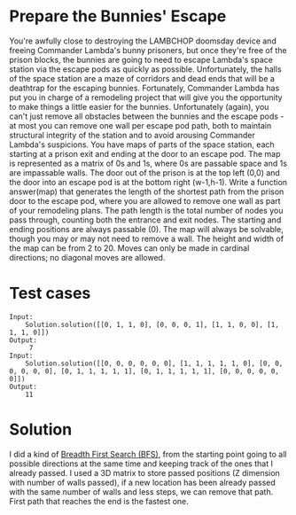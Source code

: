 Prepare the Bunnies' Escape
===========================

You're awfully close to destroying the LAMBCHOP doomsday device and freeing Commander Lambda's bunny prisoners, 
but once they're free of the prison blocks, the bunnies are going to need to escape Lambda's space station 
via the escape pods as quickly as possible. Unfortunately, the halls of the space station are a maze 
of corridors and dead ends that will be a deathtrap for the escaping bunnies. Fortunately, 
Commander Lambda has put you in charge of a remodeling project that will give you the opportunity to make 
things a little easier for the bunnies. Unfortunately (again), you can't just remove all obstacles between 
the bunnies and the escape pods - at most you can remove one wall per escape pod path, 
both to maintain structural integrity of the station and to avoid arousing Commander Lambda's suspicions. 
You have maps of parts of the space station, each starting at a prison exit and ending at the door to an 
escape pod. The map is represented as a matrix of 0s and 1s, where 0s are passable space and 1s are 
impassable walls. The door out of the prison is at the top left (0,0) and the door into an escape pod is at 
the bottom right (w-1,h-1). 
Write a function answer(map) that generates the length of the shortest path from the prison door 
to the escape pod, where you are allowed to remove one wall as part of your remodeling plans. 
The path length is the total number of nodes you pass through, counting both the entrance and exit nodes. 
The starting and ending positions are always passable (0). The map will always be solvable, 
though you may or may not need to remove a wall. The height and width of the map can be from 2 to 20. 
Moves can only be made in cardinal directions; no diagonal moves are allowed.

Test cases
==========
```
Input:
    Solution.solution([[0, 1, 1, 0], [0, 0, 0, 1], [1, 1, 0, 0], [1, 1, 1, 0]])
Output:
     7
Input:
    Solution.solution([[0, 0, 0, 0, 0, 0], [1, 1, 1, 1, 1, 0], [0, 0, 0, 0, 0, 0], [0, 1, 1, 1, 1, 1], [0, 1, 1, 1, 1, 1], [0, 0, 0, 0, 0, 0]])
Output:
    11
```
    
# Solution
I did a kind of [Breadth First Search (BFS)](https://en.wikipedia.org/wiki/Breadth-first_search),
from the starting point going to all possible directions at the same time and keeping track of the ones 
that I already passed. I used a 3D matrix to store passed positions (Z dimension with number of walls passed), 
if a new location has been already passed with the same number of walls and less steps, we can remove that path. 
First path that reaches the end is the fastest one.